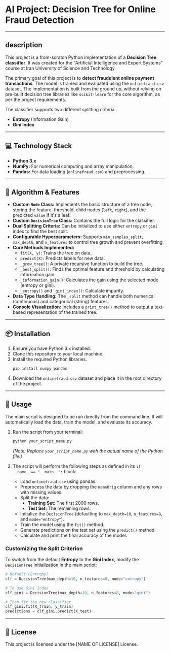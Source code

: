 # AI Project: Decision Tree for Online Fraud Detection

-----

## description

This project is a from-scratch Python implementation of a **Decision Tree classifier**. It was created for the "Artificial Intelligence and Expert Systems" course at Iran University of Science and Technology.

The primary goal of this project is to **detect fraudulent online payment transactions**. The model is trained and evaluated using the `onlinefraud.csv` dataset. The implementation is built from the ground up, without relying on pre-built decision tree libraries like `scikit-learn` for the core algorithm, as per the project requirements.

The classifier supports two different splitting criteria:

  * **Entropy** (Information Gain)
  * **Gini Index**

-----

## 💻 Technology Stack

  * **Python 3.x**
  * **NumPy:** For numerical computing and array manipulation.
  * **Pandas:** For data loading (`onlinefraud.csv`) and preprocessing.

-----

## 🧠 Algorithm & Features

  * **Custom `Node` Class:** Implements the basic structure of a tree node, storing the feature, threshold, child nodes (`left`, `right`), and the predicted `value` if it's a leaf.
  * **Custom `DecisionTree` Class:** Contains the full logic for the classifier.
  * **Dual Splitting Criteria:** Can be initialized to use either `entropy` or `gini` index to find the best split.
  * **Configurable Hyperparameters:** Supports `min_samples_split`, `max_depth`, and `n_features` to control tree growth and prevent overfitting.
  * **Core Methods Implemented:**
      * `fit(X, y)`: Trains the tree on data.
      * `predict(X)`: Predicts labels for new data.
      * `_grow_tree()`: A private recursive function to build the tree.
      * `_best_split()`: Finds the optimal feature and threshold by calculating information gain.
      * `_information_gain()`: Calculates the gain using the selected mode (entropy or gini).
      * `_entropy()` and `_gini_index()`: Calculate impurity.
  * **Data Type Handling:** The `_split` method can handle both numerical (continuous) and categorical (string) features.
  * **Console Visualization:** Includes a `print_tree()` method to output a text-based representation of the trained tree.

-----

## 📦 Installation

1.  Ensure you have Python 3.x installed.
2.  Clone this repository to your local machine.
3.  Install the required Python libraries.
    ```bash
    pip install numpy pandas
    ```
4.  Download the `onlinefraud.csv` dataset and place it in the root directory of the project.

-----

## 🚀 Usage

The main script is designed to be run directly from the command line. It will automatically load the data, train the model, and evaluate its accuracy.

1.  Run the script from your terminal:

    ```bash
    python your_script_name.py
    ```

    *(Note: Replace `your_script_name.py` with the actual name of the Python file.)*

2.  The script will perform the following steps as defined in its `if __name__== "__main__":` block:

      * Load `onlinefraud.csv` using pandas.
      * Preprocess the data by dropping the `nameOrig` column and any rows with missing values.
      * Split the data:
          * **Training Set:** The first 2000 rows.
          * **Test Set:** The remaining rows.
      * Initialize the `DecisionTree` (defaulting to `max_depth=10`, `n_features=8`, and `mode="entropy"`).
      * Train the model using the `fit()` method.
      * Generate predictions on the test set using the `predict()` method.
      * Calculate and print the final accuracy of the model.

### Customizing the Split Criterion

To switch from the default **Entropy** to the **Gini Index**, modify the `DecisionTree` initialization in the main script:

```python
# Default (Entropy)
clf = DecisionTree(max_depth=10, n_features=8, mode="entropy")

# To use Gini Index
clf_gini = DecisionTree(max_depth=10, n_features=8, mode="gini")

# Then fit the new classifier
clf_gini.fit(X_train, y_train)
predictions = clf_gini.predict(X_test)
```

-----

## 📄 License

This project is licensed under the [NAME OF LICENSE] License.
